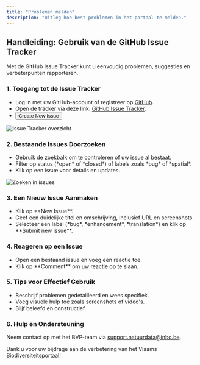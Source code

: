 ```yaml
---
title: "Problemen melden"
description: "Uitleg hoe best problemen in het portaal te melden."
---
```

<h2>Handleiding: Gebruik van de GitHub Issue Tracker</h2>
<p>Met de GitHub Issue Tracker kunt u eenvoudig problemen, suggesties en verbeterpunten rapporteren.</p>
<h3>1. Toegang tot de Issue Tracker</h3>
<ul>
    <li>Log in met uw GitHub-account of registreer op <a href="https://github.com/">GitHub</a>.</li>
    <li>Open de tracker via deze link: <a href="https://github.com/inbo/vlaams-biodiversiteitsportaal/issues">GitHub
            Issue Tracker</a>.</li>
    <li><button class="btn btn-primary"
            onclick="window.location.href='https://github.com/inbo/vlaams-biodiversiteitsportaal/issues/new'">Create
            New Issue</button></li>
</ul>
<img src="/images/pages/Afbeelding3.png" alt="Issue Tracker overzicht">
<h3>2. Bestaande Issues Doorzoeken</h3>
<ul>
    <li>Gebruik de zoekbalk om te controleren of uw issue al bestaat.</li>
    <li>Filter op status (*open* of *closed*) of labels zoals *bug* of *spatial*.</li>
    <li>Klik op een issue voor details en updates.</li>
</ul>
<img src="/images/pages/afbeelding16.png" alt="Zoeken in issues">
<h3>3. Een Nieuw Issue Aanmaken</h3>
<ul>
    <li>Klik op **New Issue**.</li>
    <li>Geef een duidelijke titel en omschrijving, inclusief URL en screenshots.</li>
    <li>Selecteer een label (*bug*, *enhancement*, *translation*) en klik op **Submit new issue**.</li>
</ul>
<h3>4. Reageren op een Issue</h3>
<ul>
    <li>Open een bestaand issue en voeg een reactie toe.</li>
    <li>Klik op **Comment** om uw reactie op te slaan.</li>
</ul>
<h3>5. Tips voor Effectief Gebruik</h3>
<ul>
    <li>Beschrijf problemen gedetailleerd en wees specifiek.</li>
    <li>Voeg visuele hulp toe zoals screenshots of video's.</li>
    <li>Blijf beleefd en constructief.</li>
</ul>
<h3>6. Hulp en Ondersteuning</h3>
<p>Neem contact op met het BVP-team via <a href="mailto:support.natuurdata@inbo.be">support.natuurdata@inbo.be</a>.</p>
<p>Dank u voor uw bijdrage aan de verbetering van het Vlaams Biodiversiteitsportaal!</p>